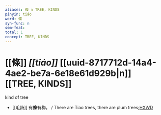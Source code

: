 ```yaml
---
aliases: 條 n TREE, KINDS
pinyin: tiáo
word: 條
syn-func: n
sem-feat: 
total: 1
concept: TREE, KINDS 
---
```

# [[條]] *[[tiáo]]*  [[uuid-8717712d-14a4-4ae2-be7a-6e18e61d929b|n]] [[TREE, KINDS]]
kind of tree
 - [[毛詩]] 有**條**有梅。 / There are Tiao trees, there are plum trees;[HXWD](https://hxwd.org/textview.html?location=KR1c0001_tls_011-27a.3)